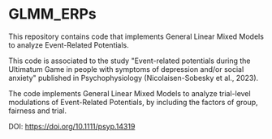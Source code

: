 # GLMM_ERPs

This repository contains code that implements General Linear Mixed Models to analyze Event-Related Potentials.

This code is associated to the study "Event-related potentials during the Ultimatum Game in people with symptoms of depression and/or social anxiety" published in Psychophysiology (Nicolaisen-Sobesky et al., 2023).

The code implements General Linear Mixed Models to analyze trial-level modulations of Event-Related Potentials, by including the factors of group, fairness and trial.

DOI: https://doi.org/10.1111/psyp.14319
